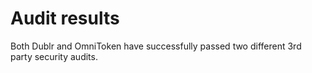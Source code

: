 # Audit results

Both Dublr and OmniToken have successfully passed two different 3rd party security audits.

